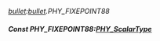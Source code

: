 _[bullet](../../modules/bullet/bullet-module.md):[bullet](../../modules/bullet/bullet-module.md).PHY\_FIXEPOINT88_
##### Const PHY\_FIXEPOINT88:[PHY_ScalarType](../../modules/bullet/bullet-phy_scalartype.md)
